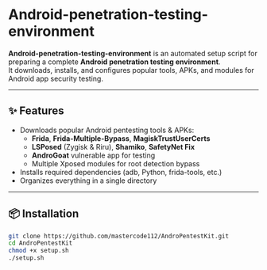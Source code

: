 # Android-penetration-testing-environment

**Android-penetration-testing-environment** is an automated setup script for preparing a complete **Android penetration testing environment**.  
It downloads, installs, and configures popular tools, APKs, and modules for Android app security testing.

---

## ✨ Features
- Downloads popular Android pentesting tools & APKs:
  - **Frida**, **Frida-Multiple-Bypass**, **MagiskTrustUserCerts**
  - **LSPosed** (Zygisk & Riru), **Shamiko**, **SafetyNet Fix**
  - **AndroGoat** vulnerable app for testing
  - Multiple Xposed modules for root detection bypass
- Installs required dependencies (adb, Python, frida-tools, etc.)
- Organizes everything in a single directory

---

## 📦 Installation
```bash
git clone https://github.com/mastercode112/AndroPentestKit.git
cd AndroPentestKit
chmod +x setup.sh
./setup.sh
